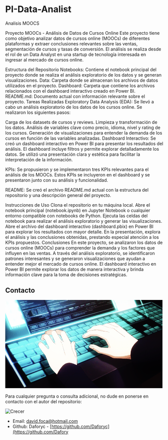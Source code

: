 # PI-Data-Analist
Analisis MOOCS

Proyecto MOOCs - Análisis de Datos de Cursos Online
Este proyecto tiene como objetivo analizar datos de cursos online (MOOCs) de diferentes plataformas y extraer conclusiones relevantes sobre las ventas, segmentación de cursos y tasas de conversión. El análisis se realiza desde el rol de un Data Analyst en una startup de tecnología interesada en ingresar al mercado de cursos online.

Estructura del Repositorio
Notebooks: Contiene el notebook principal del proyecto donde se realiza el análisis exploratorio de los datos y se generan visualizaciones.
Data: Carpeta donde se almacenan los archivos de datos utilizados en el proyecto.
Dashboard: Carpeta que contiene los archivos relacionados con el dashboard interactivo creado en Power BI.
README.md: Documento actual con información relevante sobre el proyecto.
Tareas Realizadas
Exploratory Data Analysis (EDA): Se llevó a cabo un análisis exploratorio de los datos de los cursos online. Se realizaron los siguientes pasos:

Carga de los datasets de cursos y reviews.
Limpieza y transformación de los datos.
Análisis de variables clave como precio, idioma, nivel y rating de los cursos.
Generación de visualizaciones para entender la demanda de los cursos en función de las variables analizadas.
Dashboard Interactivo: Se creó un dashboard interactivo en Power BI para presentar los resultados del análisis. El dashboard incluye filtros y permite explorar detalladamente los datos. Se utilizó una presentación clara y estética para facilitar la interpretación de la información.

KPIs: Se propusieron y se implementaron tres KPIs relevantes para el análisis de los MOOCs. Estos KPIs se incluyeron en el dashboard y se presentaron junto con su análisis y funcionalidad.

README: Se creó el archivo README.md actual con la estructura del repositorio y una descripción general del proyecto.

Instrucciones de Uso
Clona el repositorio en tu máquina local.
Abre el notebook principal (notebook.ipynb) en Jupyter Notebook o cualquier entorno compatible con notebooks de Python.
Ejecuta las celdas del notebook para realizar el análisis exploratorio y generar las visualizaciones.
Abre el archivo del dashboard interactivo (dashboard.pbix) en Power BI para explorar los resultados con mayor detalle.
En la presentación, explora el análisis y las conclusiones obtenidas, prestando especial atención a los KPIs propuestos.
Conclusiones
En este proyecto, se analizaron los datos de cursos online (MOOCs) para comprender la demanda y los factores que influyen en las ventas. A través del análisis exploratorio, se identificaron patrones interesantes y se generaron visualizaciones que ayudan a entender mejor el mercado de cursos online. El dashboard interactivo en Power BI permite explorar los datos de manera interactiva y brinda información clave para la toma de decisiones estratégicas.

## Contacto
![Escribir](Edit.gif)


Para cualquier pregunta o consulta adicional, no dude en ponerse en contacto con el autor del repositorio:

![Crecer](9TLY.gif)


- Email: david.foca@hotmail.com
- Github: Daforyc - [https://github.com/Daforyc](https://github.com/Dafory

